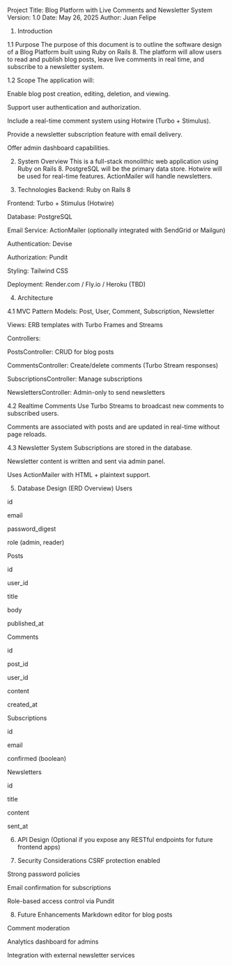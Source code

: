 Project Title: Blog Platform with Live Comments and Newsletter System
Version: 1.0
Date: May 26, 2025
Author: Juan Felipe

1. Introduction

1.1 Purpose
The purpose of this document is to outline the software design of a Blog Platform built using Ruby on Rails 8. The platform will allow users to read and publish blog posts, leave live comments in real time, and subscribe to a newsletter system.

1.2 Scope
The application will:

Enable blog post creation, editing, deletion, and viewing.

Support user authentication and authorization.

Include a real-time comment system using Hotwire (Turbo + Stimulus).

Provide a newsletter subscription feature with email delivery.

Offer admin dashboard capabilities.

2. System Overview
   This is a full-stack monolithic web application using Ruby on Rails 8. PostgreSQL will be the primary data store. Hotwire will be used for real-time features. ActionMailer will handle newsletters.

3. Technologies
   Backend: Ruby on Rails 8

Frontend: Turbo + Stimulus (Hotwire)

Database: PostgreSQL

Email Service: ActionMailer (optionally integrated with SendGrid or Mailgun)

Authentication: Devise

Authorization: Pundit

Styling: Tailwind CSS

Deployment: Render.com / Fly.io / Heroku (TBD)

4. Architecture

4.1 MVC Pattern
Models: Post, User, Comment, Subscription, Newsletter

Views: ERB templates with Turbo Frames and Streams

Controllers:

PostsController: CRUD for blog posts

CommentsController: Create/delete comments (Turbo Stream responses)

SubscriptionsController: Manage subscriptions

NewslettersController: Admin-only to send newsletters

4.2 Realtime Comments
Use Turbo Streams to broadcast new comments to subscribed users.

Comments are associated with posts and are updated in real-time without page reloads.

4.3 Newsletter System
Subscriptions are stored in the database.

Newsletter content is written and sent via admin panel.

Uses ActionMailer with HTML + plaintext support.

5. Database Design (ERD Overview)
   Users

id

email

password_digest

role (admin, reader)

Posts

id

user_id

title

body

published_at

Comments

id

post_id

user_id

content

created_at

Subscriptions

id

email

confirmed (boolean)

Newsletters

id

title

content

sent_at

6. API Design
   (Optional if you expose any RESTful endpoints for future frontend apps)

7. Security Considerations
   CSRF protection enabled

Strong password policies

Email confirmation for subscriptions

Role-based access control via Pundit

8. Future Enhancements
   Markdown editor for blog posts

Comment moderation

Analytics dashboard for admins

Integration with external newsletter services
